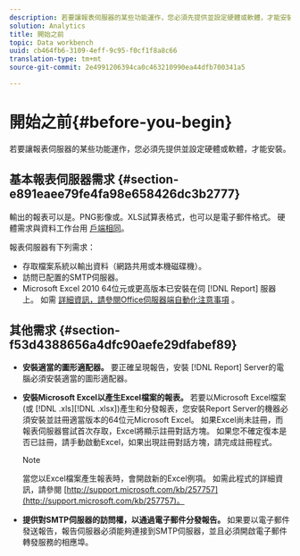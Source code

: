 ```yaml
---
description: 若要讓報表伺服器的某些功能運作，您必須先提供並設定硬體或軟體，才能安裝。
solution: Analytics
title: 開始之前
topic: Data workbench
uuid: cb464fb6-3109-4eff-9c95-f0cf1f8a8c66
translation-type: tm+mt
source-git-commit: 2e4991206394ca0c463210990ea44dfb700341a5

---
```



# 開始之前{#before-you-begin}

若要讓報表伺服器的某些功能運作，您必須先提供並設定硬體或軟體，才能安裝。

## 基本報表伺服器需求 {#section-e891eaee79fe4fa98e658426dc3b2777}

輸出的報表可以是。PNG影像或。XLS試算表格式，也可以是電子郵件格式。 硬體需求與資料工作台用 [戶端相同](https://docs.adobe.com/content/help/en/data-workbench/using/install/c-data-workbench-client-install.html#Data_Workbench_Client_Minimum_System_Requirements)。

報表伺服器有下列需求：

* 存取檔案系統以輸出資料（網路共用或本機磁碟機）。
* 訪問已配置的SMTP伺服器。
* Microsoft Excel 2010 64位元或更高版本已安裝在伺 [!DNL Report] 服器上。 如需 [詳細資訊，請參閱Office伺服器端自動化注意事項](http://support.microsoft.com/kb/257757) 。

## 其他需求 {#section-f53d4388656a4dfc90aefe29dfabef89}

* **安裝適當的圖形適配器。** 要正確呈現報告，安裝 [!DNL Report] Server的電腦必須安裝適當的圖形適配器。

* **安裝Microsoft Excel以產生Excel檔案的報表。** 若要以Microsoft Excel檔案(或 [!DNL .xls][!DNL .xlsx])產生和分發報表，您安裝Report Server的機器必須安裝並註冊適當版本的64位元Microsoft Excel。 如果Excel尚未註冊，而報表伺服器嘗試首次存取，Excel將顯示註冊對話方塊。 如果您不確定復本是否已註冊，請手動啟動Excel，如果出現註冊對話方塊，請完成註冊程式。

   >[!NOTE]
   >
   >當您以Excel檔案產生報表時，會開啟新的Excel例項。 如需此程式的詳細資訊，請參閱 [http://support.microsoft.com/kb/257757](http://support.microsoft.com/kb/257757)。

* **提供對SMTP伺服器的訪問權，以通過電子郵件分發報告。** 如果要以電子郵件發送報告，報告伺服器必須能夠連接到SMTP伺服器，並且必須開啟電子郵件轉發服務的相應埠。

